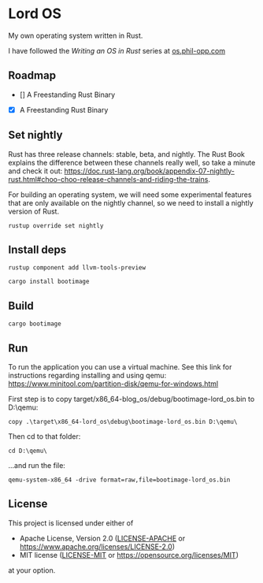 # Lord OS

My own operating system written in Rust.

I have followed the _Writing an OS in Rust_ series at [os.phil-opp.com](https://os.phil-opp.com)

## Roadmap
- [] A Freestanding Rust Binary
- [x] A Freestanding Rust Binary


## Set nightly
Rust has three release channels: stable, beta, and nightly. The Rust Book explains the difference between these channels really well, so take a minute and check it out: https://doc.rust-lang.org/book/appendix-07-nightly-rust.html#choo-choo-release-channels-and-riding-the-trains. 

For building an operating system, we will need some experimental features that are only available on the nightly channel, so we need to install a nightly version of Rust.
```
rustup override set nightly
```

## Install deps
```
rustup component add llvm-tools-preview
```

```
cargo install bootimage
```

## Build
```
cargo bootimage
```

## Run
To run the application you can use a virtual machine. See this link for instructions regarding installing and using qemu: https://www.minitool.com/partition-disk/qemu-for-windows.html


First step is to copy target/x86_64-blog_os/debug/bootimage-lord_os.bin to D:\qemu\: 
```
copy .\target\x86_64-lord_os\debug\bootimage-lord_os.bin D:\qemu\
```
Then cd to that folder:
```
cd D:\qemu\
```
...and run the file:
```
qemu-system-x86_64 -drive format=raw,file=bootimage-lord_os.bin
```
## License

This project is licensed under either of

- Apache License, Version 2.0 ([LICENSE-APACHE](LICENSE-APACHE) or
  https://www.apache.org/licenses/LICENSE-2.0)
- MIT license ([LICENSE-MIT](LICENSE-MIT) or https://opensource.org/licenses/MIT)

at your option.
